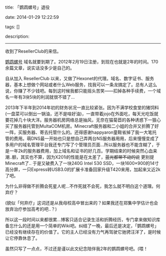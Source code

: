 title: 「鹦鹉螺号」退役

date: 2014-01-29 12:22:59

tags: []

description: 

---
收到了ResellerClub的来信。

[鹦鹉螺号](http://www.seainsight.me) 域名就要到期了。2012年2月19日注册，到现在也就是2年的时间。170余篇文章，说实话没多少是自己的。

自从加入 ResellerClub 以来，又做了Hexonet的代理。域名、数字证书、服务器，基本上想做个网站或者什么Web服务，找我可以一条龙搞定了。总有人这么说，你赚了不少钱吧。每到这时候我都只能摇头苦笑——扣掉各种手续费，一个域名一年有3块5块的利润就很不错了…

2013年下半年到2014年初的财务状况一直比较紧张。因为不满学校食堂的猪饲料(一盘菜可以倒出一锅油，还不是啥好油)，一直带着jojo在外面吃，每天光吃饭就要花掉几十块大洋。服务器机房网络总是抽风，无奈在猫菊苣的各种诱惑下一狠心买了服务器托管到MultaCOM机房。Minecraft服务器和二小姐的合并又折腾了好一阵，买服务器、寄去托管什么的。还得感谢happyaron童鞋省掉了我一大笔托管的费用。萌DNS最一开始也只是想自己弄两台NS服务器用用，后来慢慢变成了多用户的域名管理平台我还专门写了个管理员页面…所以服务器也不能含糊了，于是一年2k的服务器费用，加上域名和证书的好几百。学期结束的时候突然心血来潮..额，其实也不算，因为X201i的性能是在太差了，<del>蓝光都带不动的说</del> 更别提Minecraft了.. 于是又破费入了一块240G Intel 530 SSD，一块1600×900的14寸高分屏，一只Express转USB3.0的扩展卡准备回家升级T420来用，加起来又近2k了吧。

为什么非得做不折腾会死星人呢…不作死就不会死，我怎么就不明白这个道理。何弃疗？

(貌似「何弃疗」这词还是从我母校高中冒出来的？如果我还在郑集中学估计也会放弃治疗参加高考的吧..？)

所以这一段时间以来都很累…博客只适合记录生活和折腾经历，专门拿来做知识库备忘什么的还是用一个简单的Wiki吧。纠结了一晚，最后还是决定，「鹦鹉螺号」已经没有继续存在的价值了。它的主人已经没有力气再驾驶它驰骋汪洋了，是时候让它停靠休息了。

虽然只写了一点点，不过还是谨以此文纪念陪伴我2年的鹦鹉螺号吧。(喂！
